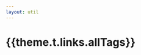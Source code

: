 ```yaml
---
layout: util
---
```


<script setup>
import { useData } from 'vitepress'
import AllTagsList from 'vitepress-sls-blog-tmpl/src/components/list/AllTagsList.vue'
import { data } from './loadPosts.data.js'

const { theme } = useData()
</script>

# {{theme.t.links.allTags}}

<AllTagsList :allPosts="data.posts" />
